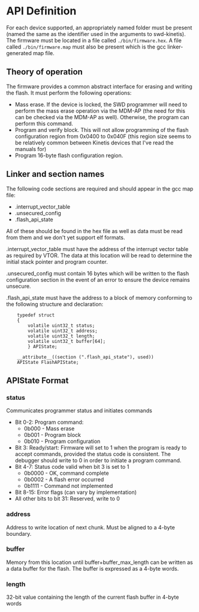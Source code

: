 # API Definition

For each device supported, an appropriately named folder must be present (named
the same as the identifier used in the arguments to swd-kinetis). The firmware
must be located in a file called `./bin/firmware.hex`. A file called
`./bin/firmware.map` must also be present which is the gcc linker-generated map
file.

## Theory of operation

The firmware provides a common abstract interface for erasing and writing the
flash. It must perform the following operations:

 * Mass erase. If the device is locked, the SWD programmer will need to perform
   the mass erase operation via the MDM-AP (the need for this can be checked via
   the MDM-AP as well). Otherwise, the program can perform this command.
 * Program and verify block. This will not allow programming of the flash
   configuration region from 0x0400 to 0x040F (this region size seems to be
   relatively common between Kinetis devices that I've read the manuals for)
 * Program 16-byte flash configuration region.

## Linker and section names

The following code sections are required and should appear in the gcc map
file:

 * .interrupt_vector_table
 * .unsecured_config
 * .flash_api_state

All of these should be found in the hex file as well as data must be read from
them and we don't yet support elf formats.

.interrupt_vector_table must have the address of the interrupt vector table as
required by VTOR. The data at this location will be read to determine the
initial stack pointer and program counter.

.unsecured_config must contain 16 bytes which will be written to the flash
configuration section in the event of an error to ensure the device remains
unsecure.

.flash_api_state must have the address to a block of memory conforming to the
following structure and declaration:

```
    typedef struct
    {
        volatile uint32_t status;
        volatile uint32_t address;
        volatile uint32_t length;
        volatile uint32_t buffer[64];
        } APIState;

    __attribute__((section (".flash_api_state"), used))
    APIState FlashAPIState;
```

## APIState Format

### status

Communicates programmer status and initiates commands

 * Bit 0-2: Program command:
   * 0b000 - Mass erase
   * 0b001 - Program block
   * 0b010 - Program configuration
 * Bit 3: Ready/start: Firmware will set to 1 when the program is ready to
   accept commands, provided the status code is consistent. The debugger should
   write to 0 in order to initiate a program command.
 * Bit 4-7: Status code valid when bit 3 is set to 1
   * 0b0000 - OK, command complete
   * 0b0002 - A flash error occurred
   * 0b1111 - Command not implemented
 * Bit 8-15: Error flags (can vary by implementation)
 * All other bits to bit 31: Reserved, write to 0

### address

Address to write location of next chunk. Must be aligned to a 4-byte boundary.

### buffer

Memory from this location until buffer+buffer_max_length can be written as a
data buffer for the flash. The buffer is expressed as a 4-byte words.

### length

32-bit value containing the length of the current flash buffer in 4-byte words

